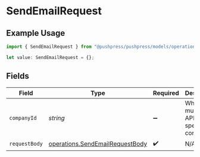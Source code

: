 # SendEmailRequest

## Example Usage

```typescript
import { SendEmailRequest } from "@pushpress/pushpress/models/operations";

let value: SendEmailRequest = {};
```

## Fields

| Field                                                                              | Type                                                                               | Required                                                                           | Description                                                                        |
| ---------------------------------------------------------------------------------- | ---------------------------------------------------------------------------------- | ---------------------------------------------------------------------------------- | ---------------------------------------------------------------------------------- |
| `companyId`                                                                        | *string*                                                                           | :heavy_minus_sign:                                                                 | When using multitenant API keys, specify the company                               |
| `requestBody`                                                                      | [operations.SendEmailRequestBody](../../models/operations/sendemailrequestbody.md) | :heavy_check_mark:                                                                 | N/A                                                                                |